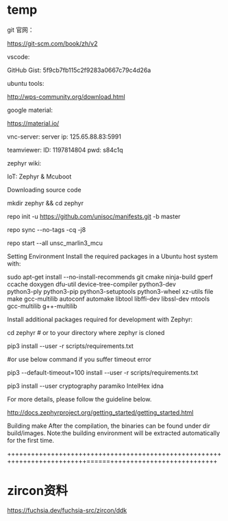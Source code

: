 # temp

git 官网：

https://git-scm.com/book/zh/v2

vscode:

GitHub Gist: 5f9cb7fb115c2f9283a0667c79c4d26a

ubuntu tools:

http://wps-community.org/download.html

google material:
 
https://material.io/

vnc-server:
server ip:
125.65.88.83:5991

teamviewer:
ID:
1197814804
pwd:
s84c1q



zephyr wiki:

IoT: Zephyr & Mcuboot

Downloading source code

mkdir zephyr && cd zephyr

repo init -u https://github.com/unisoc/manifests.git -b master

repo sync --no-tags -cq -j8

repo start --all unsc_marlin3_mcu


Setting Environment
Install the required packages in a Ubuntu host system with:

sudo apt-get install --no-install-recommends git cmake ninja-build gperf \
  ccache doxygen dfu-util device-tree-compiler python3-dev \
  python3-ply python3-pip python3-setuptools python3-wheel xz-utils file \
  make gcc-multilib autoconf automake libtool libffi-dev libssl-dev mtools \
  gcc-multilib g++-multilib
  
  
  
Install additional packages required for development with Zephyr:

cd zephyr  # or to your directory where zephyr is cloned

pip3 install --user -r scripts/requirements.txt

#or use below command if you suffer timeout error

pip3 --default-timeout=100 install --user -r scripts/requirements.txt

pip3 install --user cryptography paramiko IntelHex idna

For more details, please follow the guideline below.

 http://docs.zephyrproject.org/getting_started/getting_started.html
 

Building
make
After the compilation, the binaries can be found under dir build/images.
Note:the building environment will be extracted automatically for the first time.

++++++++++++++++++++++++++++++++++++++++++++++++++++++++++++++++++++++++++======+++++++++++++++++++++++++++

# zircon资料

https://fuchsia.dev/fuchsia-src/zircon/ddk
